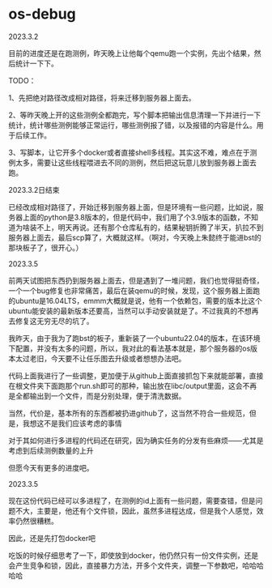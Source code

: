 # os-debug

2023.3.2

目前的进度还是在跑测例，昨天晚上让他每个qemu跑一个实例，先出个结果，然后统计一下下。

TODO：

1、先把绝对路径改成相对路径，将来迁移到服务器上面去。

2、等昨天晚上开的这些测例全都跑完，写个脚本把输出信息清理一下并进行一下统计，统计哪些测例能够正常运行，哪些测例报了错，以及报错的内容是什么。用于后续工作。

3、写脚本，让它开多个docker或者直接shell多线程。其实这不难，难点在于测例太多，需要让这些线程喂进去不同的测例，然后把这玩意儿放到服务器上面去跑。

2023.3.2日结束

已经改成相对路径了，开始迁移到服务器上面，但是环境有一些问题，比如说，服务器上面的python是3.8版本的，但是代码中，我们用了个3.9版本的函数，不知道为啥装不上，明天再说。还有那个仓库私有的，结果秘钥折腾了半天，扒拉不到服务器上面去，最后scp算了，大概就这样。（啊对，今天晚上朱懿终于能进bst的那块板子了，很开心。）

2023.3.5

前两天试图把东西扔到服务器上面去，但是遇到了一堆问题，我们也觉得挺奇怪，一个一个bug修复也非常痛苦，最后在装qemu的时候，发现，这个服务器上面跑的ubuntu是16.04LTS，emmm大概就是说，他有一个依赖包，需要的版本比这个ubuntu能安装的最新版本还要高，当然可以手动安装就是了。不过我真的不想再去修复这无穷无尽的坑了。

我昨天，由于我为了跑bst的板子，重新装了一个ubuntu22.04的版本，在该环境下配置，并没有太多的问题，所以，我对此的看法基本就是，那个服务器的os版本太过老旧，今天要不让任乐图去升级或者想想办法吧。

代码上面我进行了一些调整，更加便于从github上面直接抓包下来就能部署，直接在根文件夹下面跑那个run.sh即可的那种，输出放在libc/output里面，这会不再是全都输出到一个文件，而是分别处理，便于清洗数据。

当然，代价是，基本所有的东西都被扔进github了，这当然不符合一些规范，但是，我想这不是我们应该考虑的事情

对于其如何进行多进程的代码还在研究，因为确实任务的分发有些麻烦——尤其是考虑到后续测例数量的上升

但愿今天有更多的进度吧。

2023.3.5

现在这份代码已经可以多进程了，在测例的id上面有一些问题，需要查错，但是问题不大，主要是，他还有个文件锁，因此，虽然多进程达成，但是我个人感觉，效率仍然很糟糕。

因此，还是先打包docker吧

吃饭的时候仔细思考了一下，即使放到docker，他仍然只有一份文件实例，还是会产生竞争和锁，因此，直接暴力方法，开多个文件夹，调整一下参数吧，哈哈哈哈哈
